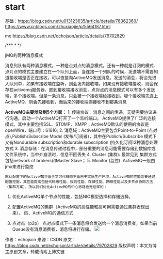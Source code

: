 # start
基础：https://blog.csdn.net/u013123635/article/details/78362360/
https://www.cnblogs.com/zhuxiaojie/p/5564187.html

mq
https://blog.csdn.net/echojson/article/details/79702829


/***
*
*/

jMQ的两种消息模式

   消息列队有两种消息模式，一种是点对点的消息模式，还有一种就是订阅的模式.
       点对点的模式主要建立在一个队列上面，当连接一个列队的时候，发送端不需要知道接收端是否正在接收，可以直接向ActiveMQ发送消息，发送的消息，将会先进入队列中，如果有接收端在监听，则会发向接收端，如果没有接收端接收，则会保存在activemq服务器，直到接收端接收消息，点对点的消息模式可以有多个发送端，多个接收端，但是一条消息，只会被一个接收端给接收到，哪个接收端先连上ActiveMQ，则会先接收到，而后来的接收端则接收不到那条消息
 
**ActiveMQ主要涉及到5个方面：**
    1. 传输协议：消息之间的传递，无疑需要协议进行沟通，启动一个ActiveMQ打开了一个监听端口， ActiveMQ提供了广泛的连接模式，其中主要包括SSL、STOMP、XMPP；ActiveMQ默认的使用的协议是openWire，端口号：61616;
    2. 消息域：ActiveMQ主要包含Point-to-Point (点对点),Publish/Subscribe Model (发布/订阅者)，其中在Publich/Subscribe 模式下又有Nondurable subscription和durable subscription (持久化订阅)2种消息处理方式
    3. 消息存储：在消息传递过程中，部分重要的消息可能需要存储到数据库或文件系统中，当中介崩溃时，信息不回丢失
    4. Cluster  (集群): 最常见到 集群方式包括network of brokers和Master Slave；
    5. Monitor (监控) :ActiveMQ一般由jmx来进行监控

    默认配置下的ActiveMQ只适合学习代码而不适用于实际生产环境，ActiveMQ的性能需要通过配置挖掘，其性能提高包括代码级性能、规则性能、存储性能、网络性能以及多节点协同方法（集群方案），所以我们优化ActiveMQ的中心思路也是这样的：

1. 优化ActiveMQ单个节点的性能，包括NIO模型选择和存储选择。
2. 配置ActiveMQ的集群（ActiveMQ的高性能和高可用需要通过集群表现出来）。
四、ActiveMQ的通信方式

1. 点对点（p2p）
点对点模式下一条消息将会发送给一个消息消费者，如果当前Queue没有消息消费者，消息将进行存储。
![](_v_images/1542961822_26814.jpg)


































作者：echojson 
来源：CSDN 
原文：https://blog.csdn.net/echojson/article/details/79702829 
版权声明：本文为博主原创文章，转载请附上博文链